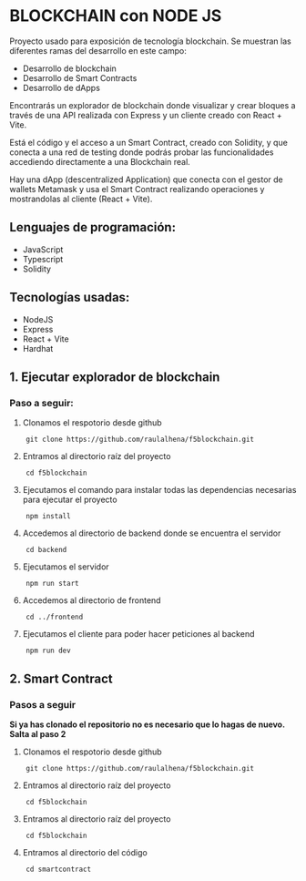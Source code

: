 
# BLOCKCHAIN con NODE JS

Proyecto usado para exposición de tecnología blockchain. Se muestran las diferentes ramas del desarrollo en este campo:
- Desarrollo de blockchain
- Desarrollo de Smart Contracts
- Desarrollo de dApps

Encontrarás un explorador de blockchain donde visualizar y crear bloques a través de una API realizada con Express y un cliente creado con React + Vite.

Está el código y el acceso a un Smart Contract, creado con Solidity, y que conecta a una red de testing donde podrás probar las funcionalidades accediendo directamente a una Blockchain real.

Hay una dApp (descentralized Application) que conecta con el gestor de wallets Metamask y usa el Smart Contract realizando operaciones y mostrandolas al cliente (React + Vite).

## Lenguajes de programación:

- JavaScript
- Typescript
- Solidity

## Tecnologías usadas:

- NodeJS
- Express
- React + Vite
- Hardhat

## 1. Ejecutar explorador de blockchain
### Paso a seguir:


1. Clonamos el respotorio desde github

```
    git clone https://github.com/raulalhena/f5blockchain.git
```

2. Entramos al directorio raíz del proyecto

```
    cd f5blockchain
```

3. Ejecutamos el comando para instalar todas las dependencias necesarias para ejecutar el proyecto

```
    npm install
```

4. Accedemos al directorio de backend donde se encuentra el servidor

```
    cd backend
```

5. Ejecutamos el servidor

```
    npm run start
```

6. Accedemos al directorio de frontend

```
    cd ../frontend
```

7. Ejecutamos el cliente para poder hacer peticiones al backend

```
    npm run dev
```

## 2. Smart Contract
### Pasos a seguir

__Si ya has clonado el repositorio no es necesario que lo hagas de nuevo. Salta al paso 2__

1. Clonamos el respotorio desde github

```
    git clone https://github.com/raulalhena/f5blockchain.git
```

2. Entramos al directorio raíz del proyecto

```
    cd f5blockchain
```

3. Entramos al directorio raíz del proyecto

```
    cd f5blockchain
```

4. Entramos al directorio del código

```
    cd smartcontract
```
